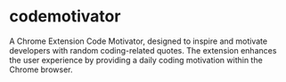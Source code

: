 # codemotivator
 A Chrome Extension Code Motivator, designed to inspire and motivate developers with random coding-related quotes. The extension enhances the user experience by providing a daily coding motivation within the Chrome browser.
